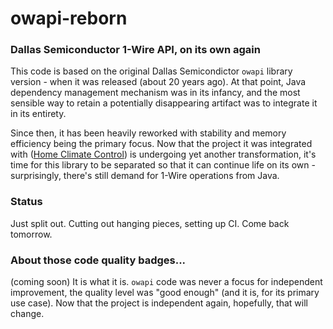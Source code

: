 owapi-reborn
==

### Dallas Semiconductor 1-Wire API, on its own again

This code is based on the original Dallas Semicondictor `owapi` library version - when it was released (about 20 years ago).
At that point, Java dependency management mechanism was in its infancy, and the most sensible way to retain a potentially disappearing artifact
was to integrate it in its entirety.

Since then, it has been heavily reworked with stability and memory efficiency being the primary focus. Now that the project it was integrated with
([Home Climate Control](https://github.com/home-climate-control/dz)) is undergoing yet another transformation, it's time for this library
to be separated so that it can continue life on its own - surprisingly, there's still demand for 1-Wire operations from Java.

### Status

Just split out. Cutting out hanging pieces, setting up CI. Come back tomorrow.

### About those code quality badges...

(coming soon) It is what it is. `owapi` code was never a focus for independent improvement, the quality level was "good enough" (and it is, for its primary use case).
Now that the project is independent again, hopefully, that will change.

